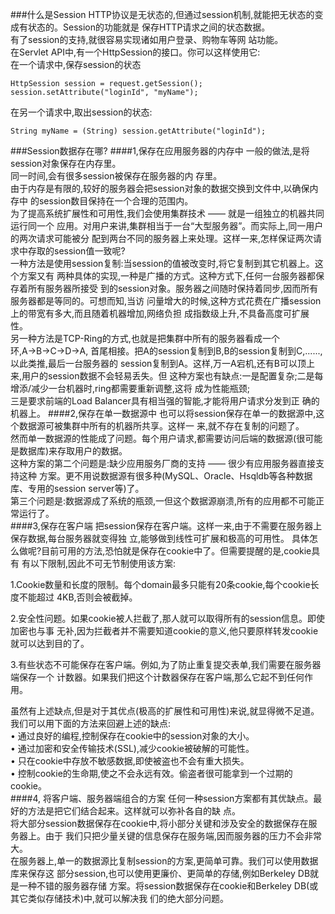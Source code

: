 
###什么是Session
HTTP协议是无状态的,但通过session机制,就能把无状态的变成有状态的。Session的功能就是 保存HTTP请求之间的状态数据。  
有了session的支持,就很容易实现诸如用户登录、购物车等网 站功能。  
在Servlet API中,有一个HttpSession的接口。你可以这样使用它:  
在一个请求中,保存session的状态

	HttpSession session = request.getSession();
	session.setAttribute("loginId", "myName");

在另一个请求中,取出session的状态:  

	String myName = (String) session.getAttribute("loginId");

###Session数据存在哪?
####1,保存在应用服务器的内存中
一般的做法,是将session对象保存在内存里。  
同一时间,会有很多session被保存在服务器的内 存里。  
由于内存是有限的,较好的服务器会把session对象的数据交换到文件中,以确保内存中 的session数目保持在一个合理的范围内。  
为了提高系统扩展性和可用性,我们会使用集群技术 —— 就是一组独立的机器共同运行同一个 应用。对用户来讲,集群相当于一台“大型服务器”。而实际上,同一用户的两次请求可能被分 配到两台不同的服务器上来处理。这样一来,怎样保证两次请求中存取的session值一致呢?  
一种方法是使用session复制:当session的值被改变时,将它复制到其它机器上。这个方案又有 两种具体的实现,一种是广播的方式。这种方式下,任何一台服务器都保存着所有服务器所接受 到的session对象。服务器之间随时保持着同步,因而所有服务器都是等同的。可想而知,当访 问量增大的时候,这种方式花费在广播session上的带宽有多大,而且随着机器增加,网络负担 成指数级上升,不具备高度可扩展性。  
另一种方法是TCP-Ring的方式,也就是把集群中所有的服务器看成一个环,A→B→C→D→A, 首尾相接。把A的session复制到B,B的session复制到C,......,以此类推,最后一台服务器的 session复制到A。这样,万一A宕机,还有B可以顶上来,用户的session数据不会轻易丢失。但 这种方案也有缺点:一是配置复杂;二是每增添/减少一台机器时,ring都需要重新调整,这将 成为性能瓶颈;  
三是要求前端的Load Balancer具有相当强的智能,才能将用户请求分发到正 确的机器上。
####2,保存在单一数据源中
也可以将session保存在单一的数据源中,这个数据源可被集群中所有的机器所共享。这样一 来,就不存在复制的问题了。  
然而单一数据源的性能成了问题。每个用户请求,都需要访问后端的数据源(很可能是数据库)来存取用户的数据。  
这种方案的第二个问题是:缺少应用服务厂商的支持 —— 很少有应用服务器直接支持这种 方案。更不用说数据源有很多种(MySQL、Oracle、Hsqldb等各种数据库、专用的session server等)了。  
     第三个问题是:数据源成了系统的瓶颈,一但这个数据源崩溃,所有的应用都不可能正常运行了。  
####3,保存在客户端
把session保存在客户端。这样一来,由于不需要在服务器上保存数据,每台服务器就变得独 立,能够做到线性可扩展和极高的可用性。
具体怎么做呢?目前可用的方法,恐怕就是保存在cookie中了。但需要提醒的是,cookie具有 有以下限制,因此不可无节制使用该方案:  

1.Cookie数量和长度的限制。每个domain最多只能有20条cookie,每个cookie长度不能超过 4KB,否则会被截掉。  

2.安全性问题。如果cookie被人拦截了,那人就可以取得所有的session信息。即使加密也与事 无补,因为拦截者并不需要知道cookie的意义,他只要原样转发cookie就可以达到目的了。  

3.有些状态不可能保存在客户端。例如,为了防止重复提交表单,我们需要在服务器端保存一个 计数器。如果我们把这个计数器保存在客户端,那么它起不到任何作用。  

虽然有上述缺点,但是对于其优点(极高的扩展性和可用性)来说,就显得微不足道。我们可以用下面的方法来回避上述的缺点:  
• 通过良好的编程,控制保存在cookie中的session对象的大小。  
• 通过加密和安全传输技术(SSL),减少cookie被破解的可能性。  
• 只在cookie中存放不敏感数据,即使被盗也不会有重大损失。  
• 控制cookie的生命期,使之不会永远有效。偷盗者很可能拿到一个过期的cookie。  
####4, 将客户端、服务器端组合的方案
任何一种session方案都有其优缺点。最好的方法是把它们结合起来。这样就可以弥补各自的缺 点。  
将大部分session数据保存在cookie中,将小部分关键和涉及安全的数据保存在服务器上。由于 我们只把少量关键的信息保存在服务端,因而服务器的压力不会非常大。  
在服务器上,单一的数据源比复制session的方案,更简单可靠。我们可以使用数据库来保存这 部分session,也可以使用更廉价、更简单的存储,例如Berkeley DB就是一种不错的服务器存储 方案。将session数据保存在cookie和Berkeley DB(或其它类似存储技术)中,就可以解决我 们的绝大部分问题。   

